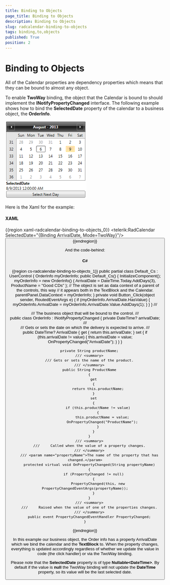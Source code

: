 ```yaml
---
title: Binding to Objects
page_title: Binding to Objects
description: Binding to Objects
slug: radcalendar-binding-to-objects
tags: binding,to,objects
published: True
position: 2
---
```


# Binding to Objects

All of the Calendar properties are dependency properties which means that they can be bound to almost any object.

To enable __TwoWay__ binding, the object that the Calendar is bound to should implement the __INotifyPropertyChanged__ interface. The following example shows how to bind the __SelectedDate__ property of the calendar to a business object, the __OrderInfo__.

![calendar basics display Mode 1](images/calendar_basics_displayMode1.png)

Here is the Xaml for the example:

#### __XAML__

{{region xaml-radcalendar-binding-to-objects_0}}
	<UserControl xmlns="http://schemas.microsoft.com/winfx/2006/xaml/presentation" 
	    xmlns:x="http://schemas.microsoft.com/winfx/2006/xaml" 
	    xmlns:telerik="http://schemas.telerik.com/2008/xaml/presentation"
	    MinWidth="400" MinHeight="300">
	    <Grid x:Name="LayoutRoot" Background="White">
	        <StackPanel x:Name="parentPanel" Width="250">
	            <telerik:RadCalendar SelectedDate="{Binding ArrivalDate, Mode=TwoWay}"/>
	            <TextBlock FontWeight="Bold"
	                       Text="SelectedDate" />
	            <TextBlock Text="{Binding ArrivalDate}" />
	            <Button Content="Select Next Day" Click="Button_Click"/>
	        </StackPanel>
	    </Grid>
	</UserControl>
{{endregion}}

And the code-behind:

#### __C#__

{{region cs-radcalendar-binding-to-objects_1}}
	public partial class Default_Cs : UserControl
	{
	    OrderInfo myOrderInfo;
	    public Default_Cs()
	    {
	        InitializeComponent();
	        myOrderInfo = new OrderInfo()
	        {
	            ArrivalDate = DateTime.Today.AddDays(3),
	            ProductName = "Good CDs"
	        };
	        // The object is set as data context of a parent of the controls, this way 
	        // it appears both in the TextBlock and the Calendar.
	        parentPanel.DataContext = myOrderInfo;
	    }
	    private void Button_Click(object sender, RoutedEventArgs e)
	    {
	        if (myOrderInfo.ArrivalDate.HasValue)
	        {
	            myOrderInfo.ArrivalDate = myOrderInfo.ArrivalDate.Value.AddDays(1);
	        }
	    }
	}
	/// <summary>
	/// The business object that will be bound to the control.
	/// </summary>
	public class OrderInfo : INotifyPropertyChanged
	{
	    private DateTime? arrivalDate;
	    /// <summary>
	    /// Gets or sets the date on which the delivery is expected to arrive.
	    /// </summary>
	    public DateTime? ArrivalDate
	    {
	        get
	        {
	            return this.arrivalDate;
	        }
	        set
	        {
	            if (this.arrivalDate != value)
	            {
	                this.arrivalDate = value;
	                OnPropertyChanged("ArrivalDate");
	            }
	        }
	    }
	
	    private String productName;
	    /// <summary>
	    /// Gets or sets the name of the product.
	    /// </summary>
	    public String ProductName
	    {
	        get
	        {
	            return this.productName;
	        }
	        set
	        {
	            if (this.productName != value)
	            {
	                this.productName = value;
	                OnPropertyChanged("ProductName");
	            }
	        }
	    }
	    /// <summary>
	    ///     Called when the value of a property changes.
	    /// </summary>
	    /// <param name="propertyName">The name of the property that has changed.</param>
	    protected virtual void OnPropertyChanged(String propertyName)
	    {
	        if (PropertyChanged != null)
	        {
	            PropertyChanged(this, new PropertyChangedEventArgs(propertyName));
	        }
	    }
	    /// <summary>
	    ///     Raised when the value of one of the properties changes.
	    /// </summary>
	    public event PropertyChangedEventHandler PropertyChanged;
	}
{{endregion}}

In this example our business object, the Order info has a property ArrivalDate which we bind the calendar and the __TextBlock__ to. When the property changes, everything is updated accordingly regardless of whether we update the value in code (the click handler) or via the TwoWay binding.

Please note that the __SelectedDate__ property is of type __Nullable\<DateTime\>__.  By default if the value is __null__ the TwoWay binding will not update the __DateTime__ property, so its value will be the last selected date.
